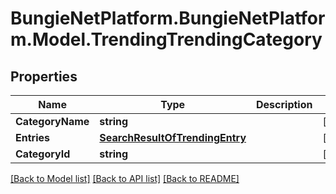 # BungieNetPlatform.BungieNetPlatform.Model.TrendingTrendingCategory
## Properties

Name | Type | Description | Notes
------------ | ------------- | ------------- | -------------
**CategoryName** | **string** |  | [optional] 
**Entries** | [**SearchResultOfTrendingEntry**](SearchResultOfTrendingEntry.md) |  | [optional] 
**CategoryId** | **string** |  | [optional] 

[[Back to Model list]](../README.md#documentation-for-models) [[Back to API list]](../README.md#documentation-for-api-endpoints) [[Back to README]](../README.md)

